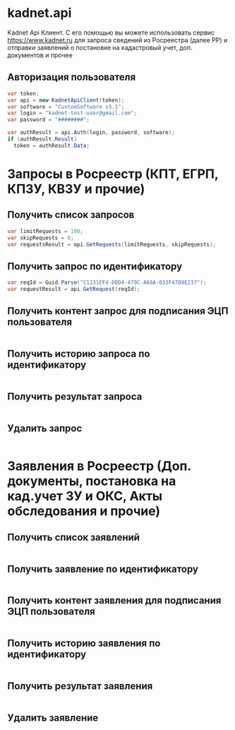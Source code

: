 # kadnet.api
Kadnet Api Клиент. С его помощью вы можете использовать сервис https://www.kadnet.ru для запроса сведений из Росреестра (далее РР) и отправки заявлений о постановке на кадастровый учет, доп. документов и прочее

Авторизация пользователя
-----------
```csharp
var token;
var api = new KadnetApiClient(token);
var software = "CustomSoftware v3.1";
var login = "kadnet-test-user@gmail.com";
var password = "########";

var authResult = api.Auth(login, password, software);
if (authResult.Result)
  token = authResult.Data;
```

# Запросы в Росреестр (КПТ, ЕГРП, КПЗУ, КВЗУ и прочие)
Получить список запросов
-----------
```csharp
var limitRequests = 100;
var skipRequests = 0;
var requestsResult = api.GetRequests(limitRequests, skipRequests);
```

Получить запрос по идентификатору
-----------
```csharp
var reqId = Guid.Parse("C1231EF4-DBD4-479C-A68A-033F47D9E237");
var requestResult = api.GetRequest(reqId);
```

Получить контент запрос для подписания ЭЦП пользователя
-----------
```csharp

```

Получить историю запроса по идентификатору
-----------
```csharp

```

Получить результат запроса
-----------
```csharp

```

Удалить запрос
-----------
```csharp

```

# Заявления в Росреестр (Доп. документы, постановка на кад.учет ЗУ и ОКС, Акты обследования и прочие)

Получить список заявлений
-----------
```csharp

```

Получить заявление по идентификатору
-----------
```csharp

```

Получить контент заявления для подписания ЭЦП пользователя
-----------
```csharp

```

Получить историю заявления по идентификатору
-----------
```csharp

```

Получить результат заявления
-----------
```csharp

```

Удалить заявление
-----------
```csharp

```
